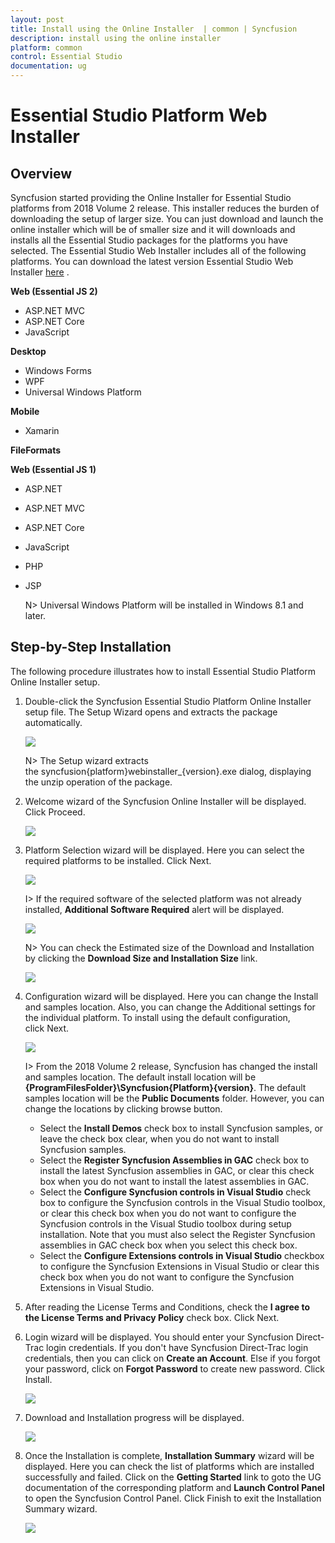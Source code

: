 ```yaml
---
layout: post
title: Install using the Online Installer  | common | Syncfusion
description: install using the online installer
platform: common
control: Essential Studio
documentation: ug
---
```


# Essential Studio Platform Web Installer


## Overview

Syncfusion started providing the Online Installer for Essential Studio platforms from 2018 Volume 2 release. This installer reduces the burden of downloading the setup of larger size. You can just download and launch the online installer which will be of smaller size and it will downloads and installs all the Essential Studio packages for the platforms you have selected. The Essential Studio Web Installer includes all of the following platforms. You can download the latest version Essential Studio Web Installer [here](https://www.syncfusion.com/downloads/latest-version) . 

**Web (Essential JS 2)**

* ASP.NET MVC
* ASP.NET Core
* JavaScript

**Desktop**

* Windows Forms
* WPF
* Universal Windows Platform

**Mobile**

* Xamarin

**FileFormats**

**Web (Essential JS 1)**

* ASP.NET
* ASP.NET MVC
* ASP.NET Core
* JavaScript
* PHP
* JSP

   N> Universal Windows Platform will be installed in Windows 8.1 and later.   
 
 
## Step-by-Step Installation

The following procedure illustrates how to install Essential Studio Platform Online Installer setup. 

1.  Double-click the Syncfusion Essential Studio Platform Online Installer setup file. The Setup Wizard opens and extracts the package automatically.

    ![](WebInstaller/Step-by-Step-Installation_img1.png)

    
    N> The Setup wizard extracts the syncfusion{platform}webinstaller_{version}.exe dialog, displaying the unzip operation of the package.
    
2. Welcome wizard of the Syncfusion Online Installer will be displayed. Click Proceed.

   ![](WebInstaller/Step-by-Step-Installation_img2.png)

  
3.  Platform Selection wizard will be displayed. Here you can select the required platforms to be installed. Click Next.

    ![](WebInstaller/Step-by-Step-Installation_img3.png)
	
	I> If the required software of the selected platform was not already installed, **Additional Software Required** alert will be displayed.
	
	![](WebInstaller/Step-by-Step-Installation_img4.png)
	
	N> You can check the Estimated size of the Download and Installation by clicking the **Download Size and Installation Size** link.
	
	![](WebInstaller/Step-by-Step-Installation_img5.png)

4.  Configuration wizard will be displayed. Here you can change the Install and samples location. Also, you can change the Additional settings for the individual platform. To install using the default configuration, click Next.

    ![](WebInstaller/Step-by-Step-Installation_img6.png)
	
    I> From the 2018 Volume 2 release, Syncfusion has changed the install and samples location. The default install location will be **{ProgramFilesFolder}\Syncfusion\{Platform}\{version}**. The default samples location will be the **Public Documents** folder. However, you can change the locations by clicking browse button.
	

    * Select the **Install Demos** check box to install Syncfusion samples, or leave the check box clear, when you do not want to install Syncfusion samples.
    * Select the **Register Syncfusion Assemblies in GAC** check box to install the latest Syncfusion assemblies in GAC, or clear this check box when you do not want to install the latest assemblies in GAC.
    * Select the **Configure Syncfusion controls in Visual Studio** check box to configure the Syncfusion controls in the Visual Studio toolbox, or clear this check box when you do not want to configure the Syncfusion controls in the Visual Studio toolbox during setup installation. Note that you must also select the Register Syncfusion assemblies in GAC check box when you select this check box.
	* Select the **Configure Extensions controls in Visual Studio** checkbox to configure the Syncfusion Extensions in Visual Studio or clear this check box when you do not want to configure the Syncfusion Extensions in Visual Studio.


5.  After reading the License Terms and Conditions, check the **I agree to the License Terms and Privacy Policy** check box. Click Next.

6. Login wizard will be displayed. You should enter your Syncfusion Direct-Trac login credentials. If you don't have Syncfusion Direct-Trac login credentials, then you can click on **Create an Account**. Else if you forgot your password, click on **Forgot Password** to create new password. Click Install.

    ![](WebInstaller/Step-by-Step-Installation_img7.png)

7. Download and Installation progress will be displayed.

    ![](WebInstaller/Step-by-Step-Installation_img8.png)

8. Once the Installation is complete, **Installation Summary** wizard will be displayed. Here you can check the list of platforms which are installed successfully and failed. Click on the **Getting Started** link to goto the UG documentation of the corresponding platform and **Launch Control Panel** to open the Syncfusion Control Panel. Click Finish to exit the Installation Summary wizard. 

    ![](WebInstaller/Step-by-Step-Installation_img9.png)

